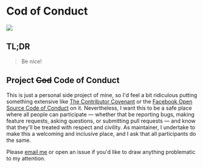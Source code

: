 # Cod of Conduct

![](https://raw.githubusercontent.com/wincent/command-t/media/cod-of-conduct.png)

## TL;DR

> Be nice!

## Project ~~Cod~~ Code of Conduct

This is just a personal side project of mine, so I'd feel a bit ridiculous putting something extensive like [The Contributor Covenant](https://www.contributor-covenant.org/) or the [Facebook Open Source Code of Conduct](https://code.fb.com/codeofconduct/) on it. Nevertheless, I want this to be a safe place where all people can participate — whether that be reporting bugs, making feature requests, asking questions, or submitting pull requests — and know that they'll be treated with respect and civility. As maintainer, I undertake to make this a welcoming and inclusive place, and I ask that all participants do the same.

Please [email me](mailto:greg@hurrell.net) or open an issue if you'd like to draw anything problematic to my attention.
